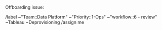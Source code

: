 Offboarding issue: 

/label ~"Team::Data Platform" ~"Priority::1-Ops" ~"workflow::6 - review" ~Tableau ~Deprovisioning 
/assign me
